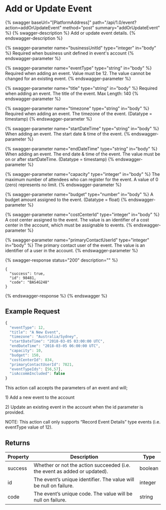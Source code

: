 # Add or Update Event

{% swagger baseUrl="[PlatformAddress]" path="/api/1.0/event?action=addOrUpdateEvent" method="post" summary="addOrUpdateEvent" %}
{% swagger-description %}
Add or update event details.
{% endswagger-description %}

{% swagger-parameter name="businessUnitId" type="integer" in="body" %}
Required when business unit defined in event's account
{% endswagger-parameter %}

{% swagger-parameter name="eventType" type="string" in="body" %}
Required when adding an event. Value must be 12. The value cannot be changed for an existing event.
{% endswagger-parameter %}

{% swagger-parameter name="title" type="string" in="body" %}
Required when adding an event. The title of the event. Max Length: 140
{% endswagger-parameter %}

{% swagger-parameter name="timezone" type="string" in="body" %}
Required when adding an event. The timezone of the event. (Datatype = timestamp)
{% endswagger-parameter %}

{% swagger-parameter name="startDateTime" type="string" in="body" %}
When adding an event. The start date & time of the event.
{% endswagger-parameter %}

{% swagger-parameter name="endDateTime" type="string" in="body" %}
When adding an event. The end date & time of the event. The value must be on or after startDateTime. (Datatype = timestamp)
{% endswagger-parameter %}

{% swagger-parameter name="capacity" type="integer" in="body" %}
The maximum number of attendees who can register for the event. A value of 0 (zero) represents no limit.
{% endswagger-parameter %}

{% swagger-parameter name="budget" type="number" in="body" %}
A budget amount assigned to the event. (Datatype = float)
{% endswagger-parameter %}

{% swagger-parameter name="costCenterId" type="integer" in="body" %}
A cost center assigned to the event. The value is an identifier of a cost center in the account, which must be assignable to events.
{% endswagger-parameter %}

{% swagger-parameter name="primaryContactUserId" type="integer" in="body" %}
The primary contact user of the event. The value is an identifier of a user in the account.
{% endswagger-parameter %}

{% swagger-response status="200" description="" %}
```
{
  "success": true,
  "id": 98481,
  "code": "BAS4G248"
}
```
{% endswagger-response %}
{% endswagger %}

## Example Request

```javascript
{
  "eventType": 12,
  "title": "A New Event",
  "timezone": "Australia/Sydney",
  "startDateTime": "2018-03-05 03:00:00 UTC",
  "endDateTime": "2018-03-05 06:00:00 UTC",
  "capacity": 10,
  "budget": 150,
  "costCenterId": 834,
  "primaryContactUserId": 7821,
  "eventTypeIds": [56,57],
  "isAccommIncluded": false
}
```

This action call accepts the parameters of an event and will;

1\) Add a new event to the account

2\) Update an existing event in the account when the id parameter is provided.

NOTE: This action call only supports “Record Event Details” type events (i.e. eventType value of 12).

## Returns

| Property | Description                                                               | Type    |
| -------- | ------------------------------------------------------------------------- | ------- |
| success  | Whether or not the action succeeded (i.e. the event as added or updated). | boolean |
| id       | The event’s unique identifier. The value will be null on failure.         | integer |
| code     | The event’s unique code. The value will be null on failure.               | string  |
